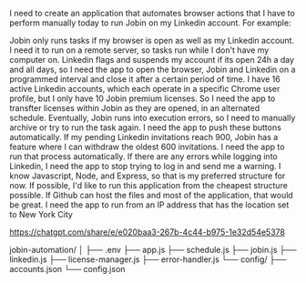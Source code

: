 I need to create an application that automates browser actions that I have to perform manually today to run Jobin on my Linkedin account. For example:

Jobin only runs tasks if my browser is open as well as my Linkedin account. I need it to run on a remote server, so tasks run while I don't have my computer on.
Linkedin flags and suspends my account if its open 24h a day and all days, so I need the app to open the browser, Jobin and Linkedin on a programmed interval and close it after a certain period of time.
I have 16 active Linkedin accounts, which each operate in a specific Chrome user profile, but I only have 10 Jobin premium licenses. So I need the app to transfter licenses within Jobin as they are opened, in an alternated schedule.
Eventually, Jobin runs into execution errors, so I need to manually archive or try to run the task again. I need the app to push these buttons automatically.
If my pending Linkedin invitations reach 900, Jobin has a feature where I can withdraw the oldest 600 invitations. I need the app to run that process automatically.
If there are any errors while logging into Linkedin, I need the app to stop trying to log in and send me a warning.
I know Javascript, Node, and Express, so that is my preferred structure for now.
If possible, I'd like to run this application from the cheapest structure possible. If Github can host the files and most of the application, that would be great.
I need the app to run from an IP address that has the location set to New York City


https://chatgpt.com/share/e/e020baa3-267b-4c44-b975-1e32d54e5378


jobin-automation/
│
├── .env
├── app.js
├── schedule.js
├── jobin.js
├── linkedin.js
├── license-manager.js
├── error-handler.js
└── config/
    ├── accounts.json
    └── config.json
